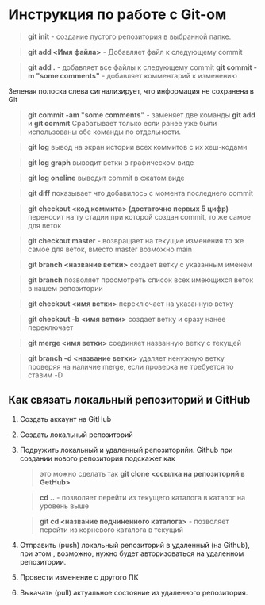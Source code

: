 # Инструкция по работе с Git-ом

> **git init**  - создание пустого репозитория в выбранной папке.

> **git add <Имя файла>** - Добавляет файл к следующему commit

> **git add .**  - добавляет все файлы к следующему commit
> **git commit -m "some comments"** - добавляет комментарий к изменению

Зеленая полоска слева сигнализирует, что информация не сохранена в Git

> **git commit -am "some comments"** - заменяет две команды **git add** и **git commit**  Срабатывает только если ранее уже были использованы обе команды по отдельности.

>**git log**  вывод на экран истории всех коммитов с их хеш-кодами

>**git log graph**  выводит ветки в графическом виде

>**git log oneline** выводит commit в сжатом виде

> **git diff** показывает что добавилось с момента последнего commit

> **git checkout <код коммита> (достаточно первых 5 цифр)** переносит на ту стадии при которой создан commit, то же самое для веток

> **git checkout master** - возвращает на текущие изменения то же самое для веток, вместо master возможно main

>**git branch <название ветки>** создает ветку с указанным именем

>**git branch** позволяет просмотреть список всех имеющихся веток в нашем репозитории

>**git checkout <имя ветки>** переключает на указанную ветку

>**git checkout -b <имя ветки>** создает ветку и сразу нанее переключает

>**git merge <имя ветки>** соединяет названную ветку с текущей

>**git branch -d <название ветки>** удаляет ненужную ветку проверяя на наличие merge, если проверка не требуется то ставим -D


## Как связать локальный репозиторий и GitHub

1. Создать аккаунт на GitHub
2. Создать локальный репозиторий
3. Подружить локальный и удаленный репозиторийи. Github  при создании нового репозитория подскажет как 
    > это можно сделать так **git clone <ссылка на репозиторий в GetHub>** 

    >**cd ..** - позволяет перейти из текущего каталога в каталог на уровень выше

   >**git cd <название подчиненного каталога>**  - позволяет перейти из корневого каталога в текущий
4. Отправить (push) локальный репозиторий в удаленный (на Github), при этом , возможно, нужно будет авторизоваться на удаленном репозитории. 
5. Провести изменение с другого ПК
6. Выкачать (pull) актуальное состояние из удаленного репозитория.